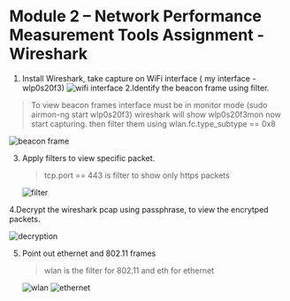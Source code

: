 # Module 2 – Network Performance Measurement Tools Assignment - Wireshark 

1. Install Wireshark, take capture on WiFi interface ( my interface - wlp0s20f3)
   ![wifi interface](https://github.com/Sharath15eUR/0xAQ/assets/88236255/b0481bdd-3027-481c-ba73-616019795490)
2.Identify the beacon frame using filter.
  > To view beacon frames interface must be in monitor mode (sudo airmon-ng start wlp0s20f3)
  wireshark will show wlp0s20f3mon now start capturing. then filter them using wlan.fc.type_subtype == 0x8

  ![beacon frame](https://github.com/Sharath15eUR/0xAQ/assets/88236255/72f02e03-9df7-4999-af76-961a31d5ebc1)

3. Apply filters to view specific packet.
   >tcp.port == 443 is filter to show only https packets
   
   ![filter](https://github.com/Sharath15eUR/0xAQ/assets/88236255/235129b1-92bf-446d-af69-20f32c0f775b)

4.Decrypt the wireshark pcap using passphrase, to view the encrytped packets. 

   ![decryption](https://github.com/Sharath15eUR/0xAQ/assets/88236255/75579e4f-18b6-44e0-93c3-31ad330efc0c)

5. Point out ethernet and 802.11 frames
   > wlan is the filter for 802.11 and eth for ethernet

   ![wlan](https://github.com/Sharath15eUR/0xAQ/assets/88236255/2e40abf7-667a-4499-910f-e0256908d7a9)
   ![ethernet](https://github.com/Sharath15eUR/0xAQ/assets/88236255/657e2529-0575-4afe-81ca-d7a64e472398)

